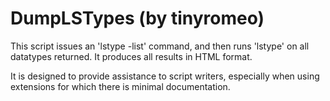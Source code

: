 # DumpLSTypes (by tinyromeo)

This script issues an 'lstype -list' command, and then runs 'lstype' on all datatypes returned.   It produces all results in HTML format.

It is designed to provide assistance to script writers, especially when using extensions for which there is minimal documentation.